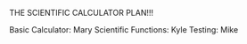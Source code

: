 THE SCIENTIFIC CALCULATOR PLAN!!!

Basic Calculator: Mary
Scientific Functions: Kyle
Testing: Mike  

